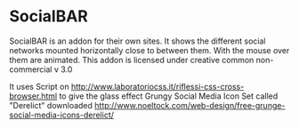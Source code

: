 SocialBAR
=========

SocialBAR is an addon for their own sites. It shows the different social networks mounted horizontally close to between them. With the mouse over them are animated.
This addon is licensed under creative common non-commercial v 3.0

It uses 
	Script on http://www.laboratoriocss.it/riflessi-css-cross-browser.html to give the glass effect
	Grungy Social Media Icon Set called "Derelict" downloaded http://www.noeltock.com/web-design/free-grunge-social-media-icons-derelict/
